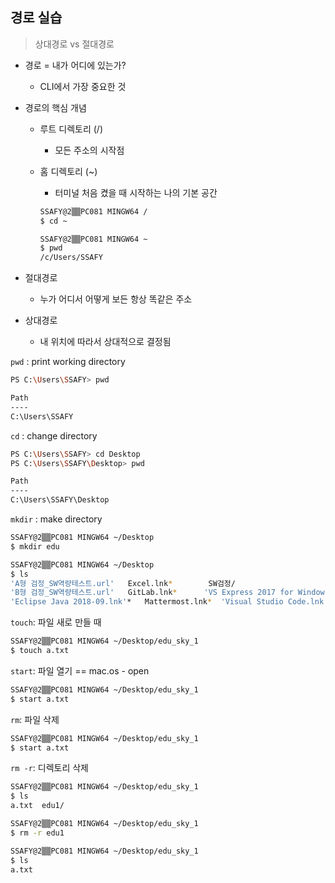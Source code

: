 ## 경로 실습

> 상대경로 vs 절대경로
> 
- 경로 = 내가 어디에 있는가?
    - CLI에서 가장 중요한 것
- 경로의 핵심 개념
    - 루트 디렉토리 (/)
        - 모든 주소의 시작점
    - 홈 디렉토리 (~)
        - 터미널 처음 켰을 때 시작하는 나의 기본 공간
        
        ```bash
        SSAFY@2▒▒PC081 MINGW64 /
        $ cd ~
        
        SSAFY@2▒▒PC081 MINGW64 ~
        $ pwd
        /c/Users/SSAFY
        ```
        
- 절대경로
    - 누가 어디서 어떻게 보든 항상 똑같은 주소
- 상대경로
    - 내 위치에 따라서 상대적으로 결정됨

`pwd` : print working directory

```bash
PS C:\Users\SSAFY> pwd

Path
----
C:\Users\SSAFY
```

`cd` : change directory

```bash
PS C:\Users\SSAFY> cd Desktop
PS C:\Users\SSAFY\Desktop> pwd

Path
----
C:\Users\SSAFY\Desktop
```

`mkdir` : make directory

```bash
SSAFY@2▒▒PC081 MINGW64 ~/Desktop
$ mkdir edu

SSAFY@2▒▒PC081 MINGW64 ~/Desktop
$ ls
'A형 검정_SW역량테스트.url'   Excel.lnk*        SW검정/                                     Webex.lnk*    edu/         설치파일/
'B형 검정_SW역량테스트.url'   GitLab.lnk*      'VS Express 2017 for Windows Desktop.lnk'*   a/            edu_sky/
'Eclipse Java 2018-09.lnk'*   Mattermost.lnk*  'Visual Studio Code.lnk'*                    desktop.ini   edu_sky_1/

```

`touch`: 파일 새로 만들 때

```bash
SSAFY@2▒▒PC081 MINGW64 ~/Desktop/edu_sky_1
$ touch a.txt
```

`start`: 파일 열기 == mac.os - open

```bash
SSAFY@2▒▒PC081 MINGW64 ~/Desktop/edu_sky_1
$ start a.txt
```

`rm`: 파일 삭제

```bash
SSAFY@2▒▒PC081 MINGW64 ~/Desktop/edu_sky_1
$ start a.txt
```

`rm -r`: 디렉토리 삭제

```bash
SSAFY@2▒▒PC081 MINGW64 ~/Desktop/edu_sky_1
$ ls
a.txt  edu1/

SSAFY@2▒▒PC081 MINGW64 ~/Desktop/edu_sky_1
$ rm -r edu1

SSAFY@2▒▒PC081 MINGW64 ~/Desktop/edu_sky_1
$ ls
a.txt

```
